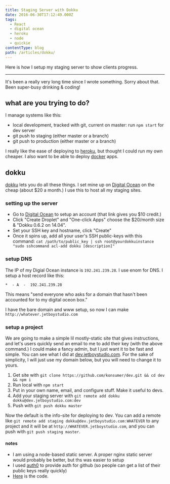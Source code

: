 ```yaml
---
title: Staging Server with Dokku
date: 2016-06-30T17:12:49.000Z
tags:
  - React
  - digital ocean
  - heroku
  - node
  - quickie
contentType: blog
path: /articles/dokku/
---
```


Here is how I setup my staging server to show clients progress.

---

It's been a really very long time since I wrote something. Sorry about that. Been super-busy drinking & coding!

## what are you trying to do?

I manage systems like this:

*  local development, tracked with git, current on master: run `npm start` for dev server
*  git push to staging (either master or a branch)
*  git push to production (either master or a branch)

I really like the ease of deploying to [heroku](https://www.heroku.com/), but thought I could run my own cheaper. I also want to be able to deploy [docker](https://www.docker.com/) apps.

## dokku

[dokku](https://github.com/dokku/dokku) lets you do all these things. I set mine up on [Digital Ocean](https://www.digitalocean.com/?refcode=333f9dfd59df&utm_campaign=Referral_Invite&utm_medium=Referral_Program) on the cheap (about $20 a month.) I use this to host all my staging sites.

### setting up the server

*  Go to [Digital Ocean](https://www.digitalocean.com/?refcode=333f9dfd59df&utm_campaign=Referral_Invite&utm_medium=Referral_Program) to setup an account (that link gives you $10 credit.)
*  Click "Create Droplet" and "One-click Apps" choose the $20/month size & "Dokku 0.6.2 on 14.04".
* Set your SSH key and hostname, click "Create"
* Once it spins up, add all your user's SSH public-keys with this command: `cat /path/to/public_key | ssh root@yourdokkuinstance "sudo sshcommand acl-add dokku [description]"`

### setup DNS

The IP of my Digial Ocean instance is `192.241.239.28`. I use enom for DNS. I setup a host record like this:

```
*  - A  -  192.241.239.28
```

This means "send everyone who asks for a domain that hasn't been accounted for to my digital oceon box."

I have the bare domain and www setup, so now I can make `http://whatever.jetboystudio.com`

### setup a project

We are going to make a simple lil mostly-static site that gives instructions, and let's users quickly send an email to me to add their key (with the above command.) I could make a fancy admin, but I just want it to be fast and simple. You can see what I did at [dev.jetboystudio.com](http://dev.jetboystudio.com/). For the sake of simplicity, I will just use my domain below, but you will need to change it to yours.

1. Get site with `git clone https://github.com/konsumer/dev.git && cd dev && npm i`
2. Run local with `npm start`
3. Put in your own name, email, and configure stuff. Make it useful to devs.
4. Add your staging server with `git remote add dokku dokku@dev.jetboystudio.com:dev`
5. Push with `git push dokku master`

Now the default is the info-site for deploying to dev. You can add a remote like `git remote add staging dokku@dev.jetboystudio.com:WHATEVER` to any project and it will be at `http://WHATEVER.jetboystudio.com`, and you can push with `git push staging master`.

#### notes

*  I am using a node-based static server. A proper nginx static server would probably be better, but ths was easier to setup
*  I used [auth0](https://auth0.com/) to provide auth for github (so people can get a list of their public keys really quickly)
*  [Here](https://github.com/konsumer/dev) is the code.


